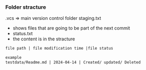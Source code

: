 ### Folder stracture

.vcs => main version control folder
staging.txt

- shows files that are going to be part of the next commit
- status.txt
- the content is in the stracture

```txt
file path | file modification time |file status

example
testdata/Readme.md | 2024-04-14 | Created/ updated/ Deleted
```
